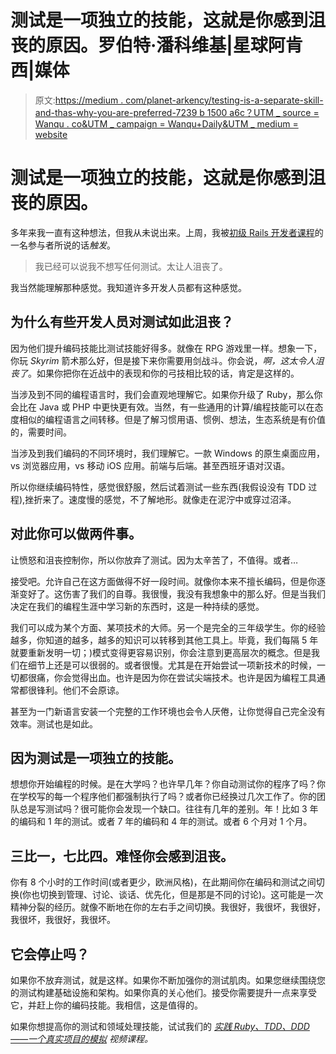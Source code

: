 # 测试是一项独立的技能，这就是你感到沮丧的原因。罗伯特·潘科维基|星球阿肯西|媒体

> 原文:[https://medium . com/planet-arkency/testing-is-a-separate-skill-and-thas-why-you-are-preferred-7239 b 1500 a6c？UTM _ source = Wanqu . co&UTM _ campaign = Wanqu+Daily&UTM _ medium = website](https://medium.com/planet-arkency/testing-is-a-separate-skill-and-thats-why-you-are-frustrated-7239b1500a6c?utm_source=wanqu.co&utm_campaign=Wanqu+Daily&utm_medium=website)

# 测试是一项独立的技能，这就是你感到沮丧的原因。

多年来我一直有这种想法，但我从未说出来。上周，我被[初级 Rails 开发者课程](http://blog.arkency.com/junior-rails-developer/)的一名参与者所说的话*触发*。

> 我已经可以说我不想写任何测试。太让人沮丧了。

我当然能理解那种感觉。我知道许多开发人员都有这种感觉。

## 为什么有些开发人员对测试如此沮丧？

因为他们提升编码技能比测试技能好得多。就像在 RPG 游戏里一样。想象一下，你玩 *Skyrim* 箭术那么好，但是接下来你需要用剑战斗。你会说，*啊，这太令人沮丧了*。如果你把你在近战中的表现和你的弓技相比较的话，肯定是这样的。

当涉及到不同的编程语言时，我们会直观地理解它。如果你升级了 Ruby，那么你会比在 Java 或 PHP 中更快更有效。当然，有一些通用的计算/编程技能可以在态度相似的编程语言之间转移。但是了解习惯用语、惯例、想法，生态系统是有价值的，需要时间。

当涉及到我们编码的不同环境时，我们理解它。一款 Windows 的原生桌面应用，vs 浏览器应用，vs 移动 iOS 应用。前端与后端。甚至西班牙语对汉语。

所以你继续编码特性，感觉很舒服，然后试着测试一些东西(我假设没有 TDD 过程),挫折来了。速度慢的感觉，不了解地形。就像走在泥泞中或穿过沼泽。

## 对此你可以做两件事。

让愤怒和沮丧控制你，所以你放弃了测试。因为太辛苦了，不值得。或者…

接受吧。允许自己在这方面做得不好一段时间。就像你本来不擅长编码，但是你逐渐变好了。这伤害了我们的自尊。我很慢，我没有我想象中的那么好。但是当我们决定在我们的编程生涯中学习新的东西时，这是一种持续的感觉。

我们可以成为某个方面、某项技术的大师。另一个是完全的三年级学生。你的经验越多，你知道的越多，越多的知识可以转移到其他工具上。毕竟，我们每隔 5 年就要重新发明一切；)模式变得更容易识别，你会注意到更高层次的概念。但是我们在细节上还是可以很弱的。或者很慢。尤其是在开始尝试一项新技术的时候，一切都很痛，你会觉得出血。也许是因为你在尝试尖端技术。也许是因为编程工具通常都很锋利。他们不会原谅。

甚至为一门新语言安装一个完整的工作环境也会令人厌倦，让你觉得自己完全没有效率。测试也是如此。

## 因为测试是一项独立的技能。

想想你开始编程的时候。是在大学吗？也许早几年？你自动测试你的程序了吗？你在学校写的每一个程序他们都强制执行了吗？或者你已经换过几次工作了。你的团队总是写测试吗？很可能你会发现一个缺口。往往有几年的差别。年！比如 3 年的编码和 1 年的测试。或者 7 年的编码和 4 年的测试。或者 6 个月对 1 个月。

## 三比一，七比四。难怪你会感到沮丧。

你有 8 个小时的工作时间(或者更少，欧洲风格)，在此期间你在编码和测试之间切换(你也切换到管理、讨论、谈话、优先化，但是那是不同的讨论)。这可能是一次精神分裂的经历。就像不断地在你的左右手之间切换。我很好，我很坏，我很好，我很坏，我很好，我很坏。

## 它会停止吗？

如果你不放弃测试，就是这样。如果你不断加强你的测试肌肉。如果您继续围绕您的测试构建基础设施和架构。如果你真的关心他们。接受你需要提升一点来享受它，并赶上你的编码技能。我相信，这是值得的。

如果你想提高你的测试和领域处理技能，试试我们的 [*实践 Ruby、TDD、DDD——一个真实项目的模拟*](https://vimeo.com/ondemand/arkencyruby) *视频课程。*